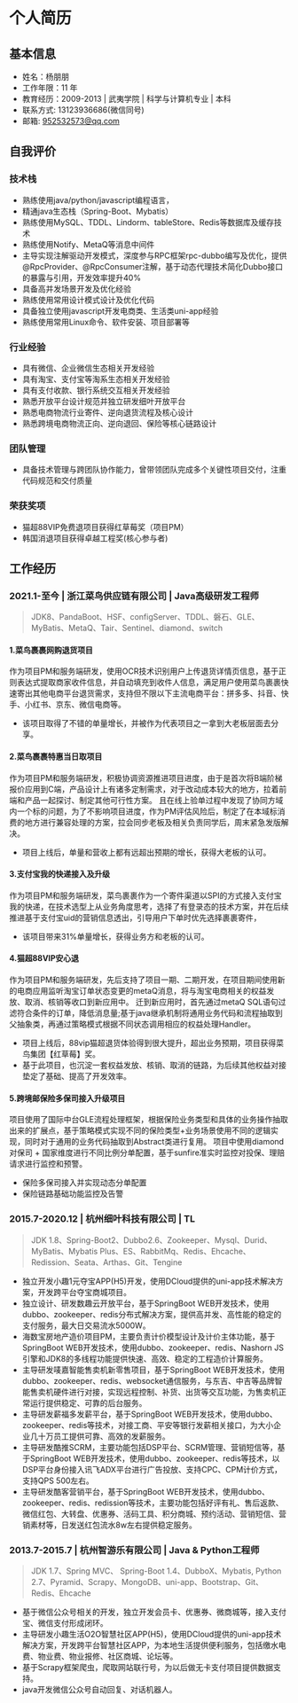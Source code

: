 # 个人简历

## 基本信息

* 姓名：杨朋朋
* 工作年限：11 年
* 教育经历：2009-2013 | 武夷学院 | 科学与计算机专业 | 本科
* 联系方式: 13123936686(微信同号)
* 邮箱: 952532573@qq.com

## 自我评价

### 技术栈
* 熟练使用java/python/javascript编程语言，
* 精通java生态栈（Spring-Boot、Mybatis）
* 熟练使用MySQL、TDDL、Lindorm、tableStore、Redis等数据库及缓存技术
* 熟练使用Notify、MetaQ等消息中间件
* 主导实现‌注解驱动开发模式‌，深度参与RPC框架rpc-dubbo编写及优化，提供@RpcProvider、@RpcConsumer注解，基于动态代理技术简化Dubbo接口的暴露与引用，‌开发效率提升40%
* 具备高并发场景开发及优化经验
* 熟练使用常用设计模式设计及优化代码
* 具备独立使用javascript开发电商类、生活类uni-app经验
* 熟练使用常用Linux命令、软件安装、项目部署等

### 行业经验
* 具有微信、企业微信生态相关开发经验
* 具有淘宝、支付宝等淘系生态相关开发经验
* 具有支付收款、银行系统交互相关开发经验
* 熟悉开放平台设计规范并独立研发细叶开放平台
* 熟悉电商物流行业寄件、逆向退货流程及核心设计
* 熟悉跨境电商物流正向、逆向退回、保险等核心链路设计

### 团队管理
* 具备技术管理与跨团队协作能力，曾带领团队完成多个关键性项目交付，注重代码规范和交付质量

### 荣获奖项
* 猫超88VIP免费退项目获得红草莓奖（项目PM）
* 韩国消退项目获得卓越工程奖(核心参与者)

## 工作经历

### 2021.1-至今 | 浙江菜鸟供应链有限公司 | Java高级研发工程师
> JDK8、PandaBoot、HSF、configServer、TDDL、磐石、GLE、MyBatis、MetaQ、Tair、Sentinel、diamond、switch

#### 1.菜鸟裹裹网购退货项目

作为项目PM和服务端研发，使用OCR技术识别用户上传退货详情页信息，基于正则表达式提取商家收件信息，并自动填充到收件人信息，满足用户使用菜鸟裹裹快速寄出其他电商平台退货需求，支持但不限以下主流电商平台：拼多多、抖音、快手、小红书、京东、微信电商等。

* 该项目取得了不错的单量增长，并被作为代表项目之一拿到大老板层面去分享。

#### 2.菜鸟裹裹特惠当日取项目

作为项目PM和服务端研发，积极协调资源推进项目进度，由于是首次将B端阶梯报价应用到C端，产品设计上有诸多定制需求，对于改动成本较大的地方，拉着前端和产品一起探讨、制定其他可行性方案。
且在线上验单过程中发现了协同方域内一个标的问题，为了不影响项目进度，作为PM评估风险后，制定了在本域标消费的地方进行兼容处理的方案，拉会同步老板及相关负责同学后，周末紧急发版解决。

* 项目上线后，单量和营收上都有远超出预期的增长，获得大老板的认可。

#### 3.支付宝我的快递接入及升级

作为项目PM和服务端研发，菜鸟裹裹作为一个寄件渠道以SPI的方式接入支付宝我的快递，在技术选型上从业务角度思考，选择了有登录态的技术方案，并在后续推进基于支付宝uid的营销信息透出，引导用户下单时优先选择裹裹寄件，

* 该项目带来31%单量增长，获得业务方和老板的认可。

#### 4.猫超88VIP安心退

作为项目PM和服务端研发，先后支持了项目一期、二期开发，在项目期间使用新的电商应用监听淘宝订单状态变更的metaQ消息，将与淘宝电商相关的权益发放、取消、核销等收口到新应用中。
迁到新应用时，首先通过metaQ SQL语句过滤符合条件的订单，降低消息量;基于java继承机制将通用业务代码和流程抽取到父抽象类，再通过策略模式根据不同状态调用相应的权益处理Handler。

* 项目上线后，88vip猫超退货体验得到很大提升，超出业务预期，项目获得菜鸟集团【红草莓】奖。
* 基于此项目，也沉淀一套权益发放、核销、取消的链路，为后续其他权益对接垫定了基础、提高了开发效率。

#### 5.跨境邮保险多保司接入升级项目

项目使用了国际中台GLE流程处理框架，根据保险业务类型和具体的业务操作抽取出来的扩展点，基于策略模式实现不同的保险类型+业务场景使用不同的逻辑实现，同时对于通用的业务代码抽取到Abstract类进行复用。
项目中使用diamond对保司 + 国家维度进行不同比例分单配置，基于sunfire准实时监控对投保、理赔请求进行监控和预警。

* 保险多保司接入并实现动态分单配置
* 保险链路基础功能监控及告警


### 2015.7-2020.12 | 杭州细叶科技有限公司 | TL
> JDK 1.8、Spring-Boot2、Dubbo2.6、Zookeeper、Mysql、Durid、MyBatis、Mybatis Plus、ES、RabbitMq、Redis、Ehcache、Redission、Seata、Arthas、Git、Tengine

* 独立开发小趣1元夺宝APP(H5)开发，使用DCloud提供的uni-app技术解决方案，开发跨平台夺宝商城项目。
* 独立设计、研发数趣云开放平台，基于SpringBoot WEB开发技术，使用dubbo、zookeeper、redis分布式解决方案，提供高并发、高性能的稳定的支付服务，最大日交易流水5000W。
* 海数宝房地产造价项目PM，主要负责计价模型设计及计价主体功能，基于SpringBoot WEB开发技术，使用dubbo、zookeeper、redis、Nashorn JS 引擎和JDK8的多线程功能提供快速、高效、稳定的工程造价计算服务。
* 主导研发唛嘉智能售卖机新零售项目，基于SpringBoot WEB开发技术，使用dubbo、zookeeper、redis、websocket通信服务，与东吉、中吉等品牌智能售卖机硬件进行对接，实现远程控制、补货、出货等交互功能，为售卖机正常运行提供稳定、可靠的后台服务。
* 主导研发薪福多发薪平台，基于SpringBoot WEB开发技术，使用dubbo、zookeeper、redis等技术，对接工商、平安等银行发薪相关接口，为大小企业几十万员工提供可靠、高效的发薪服务。
* 主导研发酷推SCRM，主要功能包括DSP平台、SCRM管理、营销短信等，基于SpringBoot WEB开发技术，使用dubbo、zookeeper、redis等技术，以DSP平台身份接入讯飞ADX平台进行广告投放、支持CPC、CPM计价方式，支持QPS 500左右。
* 主导研发酷客营销平台，基于SpringBoot WEB开发技术，使用dubbo、zookeeper、redis、redission等技术，主要功能包括好评有礼、售后返款、微信红包、大转盘、优惠券、活码工具、积分商城、预约活动、营销短信、营销素材等，日发送红包流水8w左右提供稳定服务。

### 2013.7-2015.7 | 杭州智游乐有限公司 | Java & Python工程师
> JDK 1.7、Spring MVC、 Spring-Boot 1.4、DubboX、Mybatis, Python 2.7、Pyramid、Scrapy、MongoDB、uni-app、Bootstrap、Git、Redis、Ehcache

* 基于微信公众号相关的开发，独立开发会员卡、优惠券、微商城等，接入支付宝、微信支付形成闭环。
* 主导研发小趣生活O2O智慧社区APP(H5)，使用DCloud提供的uni-app技术解决方案，开发跨平台智慧社区APP，为本地生活提供便利服务，包括缴水电费、物业费、物业报修、社区商城、论坛等。
* 基于Scrapy框架爬虫，爬取网站联行号，为以后做无卡支付项目提供数据支持。
* java开发微信公众号自动回复、对话机器人。






